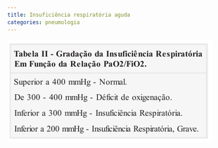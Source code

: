 ```yaml
---
title: Insuficiência respiratória aguda
categories: pneumologia
---
```



![Imagem](/assets/pneumo/ira-tab.jpeg)
